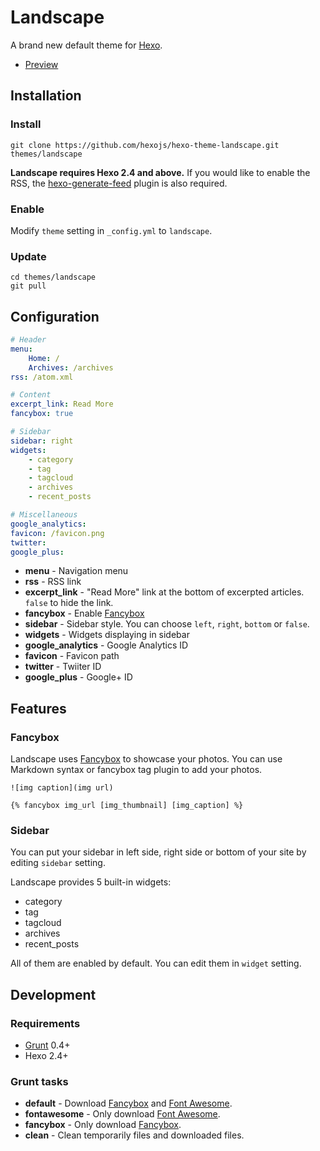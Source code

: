 # Landscape

A brand new default theme for [Hexo].

-   [Preview](http://hexo.io/hexo-theme-landscape/)

## Installation

### Install

```shell
git clone https://github.com/hexojs/hexo-theme-landscape.git themes/landscape
```

**Landscape requires Hexo 2.4 and above.** If you would like to enable the RSS, the [hexo-generate-feed] plugin is also required.

### Enable

Modify `theme` setting in `_config.yml` to `landscape`.

### Update

```shell
cd themes/landscape
git pull
```

## Configuration

```yml
# Header
menu:
    Home: /
    Archives: /archives
rss: /atom.xml

# Content
excerpt_link: Read More
fancybox: true

# Sidebar
sidebar: right
widgets:
    - category
    - tag
    - tagcloud
    - archives
    - recent_posts

# Miscellaneous
google_analytics:
favicon: /favicon.png
twitter:
google_plus:
```

-   **menu** - Navigation menu
-   **rss** - RSS link
-   **excerpt_link** - "Read More" link at the bottom of excerpted articles. `false` to hide the link.
-   **fancybox** - Enable [Fancybox]
-   **sidebar** - Sidebar style. You can choose `left`, `right`, `bottom` or `false`.
-   **widgets** - Widgets displaying in sidebar
-   **google_analytics** - Google Analytics ID
-   **favicon** - Favicon path
-   **twitter** - Twiiter ID
-   **google_plus** - Google+ ID

## Features

### Fancybox

Landscape uses [Fancybox] to showcase your photos. You can use Markdown syntax or fancybox tag plugin to add your photos.

```
![img caption](img url)

{% fancybox img_url [img_thumbnail] [img_caption] %}
```

### Sidebar

You can put your sidebar in left side, right side or bottom of your site by editing `sidebar` setting.

Landscape provides 5 built-in widgets:

-   category
-   tag
-   tagcloud
-   archives
-   recent_posts

All of them are enabled by default. You can edit them in `widget` setting.

## Development

### Requirements

-   [Grunt] 0.4+
-   Hexo 2.4+

### Grunt tasks

-   **default** - Download [Fancybox] and [Font Awesome].
-   **fontawesome** - Only download [Font Awesome].
-   **fancybox** - Only download [Fancybox].
-   **clean** - Clean temporarily files and downloaded files.

[hexo]: https://hexo.io/
[fancybox]: http://fancyapps.com/fancybox/
[font awesome]: http://fontawesome.io/
[grunt]: http://gruntjs.com/
[hexo-generate-feed]: https://github.com/hexojs/hexo-generator-feed
